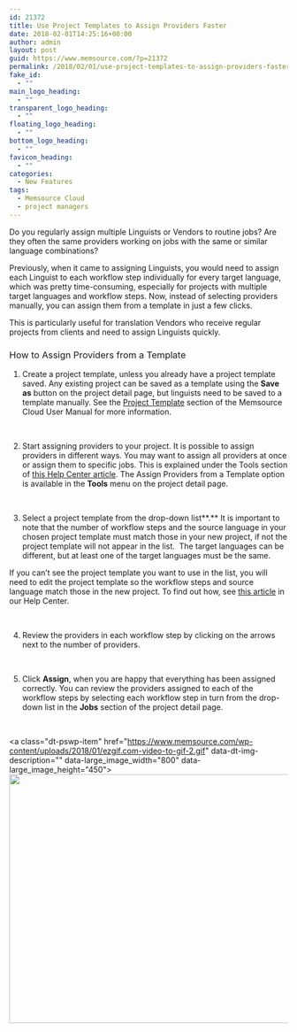 ```yaml
---
id: 21372
title: Use Project Templates to Assign Providers Faster
date: 2018-02-01T14:25:16+00:00
author: admin
layout: post
guid: https://www.memsource.com/?p=21372
permalink: /2018/02/01/use-project-templates-to-assign-providers-faster/
fake_id:
  - ""
main_logo_heading:
  - ""
transparent_logo_heading:
  - ""
floating_logo_heading:
  - ""
bottom_logo_heading:
  - ""
favicon_heading:
  - ""
categories:
  - New Features
tags:
  - Memsource Cloud
  - project managers
---
```

<span style="font-weight: 400;">Do you regularly assign multiple Linguists or Vendors to routine jobs? Are they often the same providers working on jobs with the same or similar language combinations? </span>

<span style="font-weight: 400;">Previously, when it came to assigning Linguists, you would need to assign each Linguist to each workflow step individually for every target language, which was pretty time-consuming, especially for projects with multiple target languages and workflow steps. Now, instead of selecting providers manually, you can assign them from a template in just a few clicks.</span>

<!--more-->

<span style="font-weight: 400;">This is particularly useful for translation Vendors who receive regular projects from clients and need to assign Linguists quickly.</span>

### <span style="font-weight: 400;">How to Assign Providers from a Template </span>

1. Create a project template, unless you already have a project template saved. Any existing project can be saved as a template using the **Save as** button on the project detail page, but linguists need to be saved to a template manually. See the [Project Template](https://memsource.zendesk.com/hc/en-us/articles/115003680771-Projects#Project_Templates_1) section of the Memsource Cloud User Manual for more information.

&nbsp;

2. Start assigning providers to your project. It is possible to assign providers in different ways. You may want to assign all providers at once or assign them to specific jobs. This is explained under the Tools section of [this Help Center article](https://help.memsource.com/hc/en-us/articles/115003691852#Tools_1). The Assign Providers from a Template option is available in the **Tools** menu on the project detail page.

&nbsp;

3. Select a project template from the drop-down list**.** It is important to note that the number of workflow steps and the source language in your chosen project template must match those in your new project, if not the project template will not appear in the list.  The target languages can be different, but at least one of the target languages must be the same.

If you can’t see the project template you want to use in the list, you will need to edit the project template so the workflow steps and source language match those in the new project. To find out how, see [this article](https://help.memsource.com/hc/en-us/articles/115003691852#Tools_1) in our Help Center.

&nbsp;

4. Review the providers in each workflow step by clicking on the arrows next to the number of providers.

&nbsp;

5. Click **Assign**, when you are happy that everything has been assigned correctly. You can review the providers assigned to each of the workflow steps by selecting each workflow step in turn from the drop-down list in the **Jobs** section of the project detail page.

&nbsp;

<a class="dt-pswp-item" href="https://www.memsource.com/wp-content/uploads/2018/01/ezgif.com-video-to-gif-2.gif" data-dt-img-description="" data-large\_image\_width="800" data-large\_image\_height="450"><img class="alignnone size-full wp-image-21400" src="https://www.memsource.com/wp-content/uploads/2018/01/ezgif.com-video-to-gif-2.gif" alt="" width="800" height="450" /></a>

&nbsp;